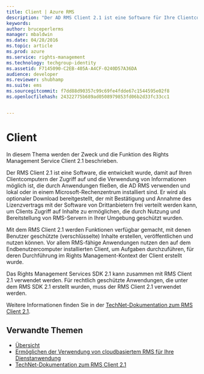 ```yaml
---
title: Client | Azure RMS
description: "Der AD RMS Client 2.1 ist eine Software für Ihre Clientcomputer, mit der Sie den Zugriff auf und die Nutzung von Informationen schützen können."
keywords: 
author: bruceperlerms
manager: mbaldwin
ms.date: 04/28/2016
ms.topic: article
ms.prod: azure
ms.service: rights-management
ms.technology: techgroup-identity
ms.assetid: F7145090-C2EB-405A-A4CF-0240D57A36DA
audience: developer
ms.reviewer: shubhamp
ms.suite: ems
ms.sourcegitcommit: f7dd88d90357c99c69fe4fdde67c1544595e02f8
ms.openlocfilehash: 24322775b689ad0508979853fd06b2d33fc33cc1


---
```


# Client

In diesem Thema werden der Zweck und die Funktion des Rights Management Service Client 2.1 beschrieben.

Der RMS Client 2.1 ist eine Software, die entwickelt wurde, damit auf Ihren Clientcomputern der Zugriff auf und die Verwendung von Informationen möglich ist, die durch Anwendungen fließen, die AD RMS verwenden und lokal oder in einem Microsoft-Rechenzentrum installiert sind. Er wird als optionaler Download bereitgestellt, der mit Bestätigung und Annahme des Lizenzvertrags mit der Software von Drittanbietern frei verteilt werden kann, um Clients Zugriff auf Inhalte zu ermöglichen, die durch Nutzung und Bereitstellung von RMS-Servern in Ihrer Umgebung geschützt wurden.

Mit dem RMS Client 2.1 werden Funktionen verfügbar gemacht, mit denen Benutzer geschützte (verschlüsselte) Inhalte erstellen, veröffentlichen und nutzen können. Vor allem RMS-fähige Anwendungen nutzen den auf dem Endbenutzercomputer installierten Client, um Aufgaben durchzuführen, für deren Durchführung im Rights Management-Kontext der Client erstellt wurde.

Das Rights Management Services SDK 2.1 kann zusammen mit RMS Client 2.1 verwendet werden. Für rechtlich geschützte Anwendungen, die unter dem RMS SDK 2.1 erstellt wurden, muss der RMS Client 2.1 verwendet werden.

Weitere Informationen finden Sie in der [TechNet-Dokumentation zum RMS Client 2.1](https://TechNet.Microsoft.Com/library/jj159267(WS.10).aspx).

## Verwandte Themen

* [Übersicht](ad-rms-overview.md)
* [Ermöglichen der Verwendung von cloudbasiertem RMS für Ihre Dienstanwendung](how-to-use-file-api-with-aadrm-cloud.md)
* [TechNet-Dokumentation zum RMS Client 2.1](https://TechNet.Microsoft.Com/en-us/library/jj159267(WS.10).aspx)
 

 



<!--HONumber=Jun16_HO4-->


